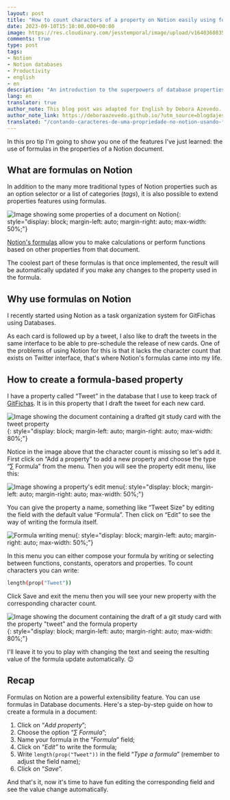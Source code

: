 ```yaml
---
layout: post
title: "How to count characters of a property on Notion easily using formulas"
date: 2023-09-10T15:10:00.000+00:00
image: https://res.cloudinary.com/jesstemporal/image/upload/v1640360835/covers/colinha_igmf4s.png
comments: true
type: post
tags:
- Notion
- Notion databases
- Productivity
- english
- en
description: "An introduction to the superpowers of database properties"
lang: en
translator: true
author_note: This blog post was adapted for English by Debora Azevedo.
author_note_link: https://deboraazevedo.github.io/?utm_source=blogdajess
translated: "/contando-caracteres-de-uma-propriedade-no-notion-usando-formulas"
---
```


In this pro tip I'm going to show you one of the features I've just learned: the use of formulas in the properties of a Notion document.

## What are formulas on Notion

In addition to the many more traditional types of Notion properties such as an option selector or a list of categories (*tags*), it is also possible to extend properties features using formulas.

![Image showing some properties of a document on Notion](https://res.cloudinary.com/jesstemporal/image/upload/v1668779237/notion/properties-blog-post-notion_z7mluh.png){: style="display: block; margin-left: auto; margin-right: auto; max-width: 50%;"}

[Notion's formulas](https://www.notion.so/help/formulas) allow you to make calculations or perform functions based on other properties from that document.

The coolest part of these formulas is that once implemented, the result will be automatically updated if you make any changes to the property used in the formula.

## Why use formulas on Notion

I recently started using Notion as a task organization system for GitFichas using Databases.

As each card is followed up by a tweet, I also like to draft the tweets in the same interface to be able to pre-schedule the release of new cards. One of the problems of using Notion for this is that it lacks the character count that exists on Twitter interface, that's where Notion's formulas came into my life.

## How to create a formula-based property

I have a property called “Tweet” in the database that I use to keep track of [GitFichas](https://gitfichas.com/?utm_source=blog). It is in this property that I draft the tweet for each new card.

![Image showing the document containing a drafted git study card with the tweet property](https://res.cloudinary.com/jesstemporal/image/upload/v1671234408/notion/document-properties-notion_rihyt1.jpg){: style="display: block; margin-left: auto; margin-right: auto; max-width: 80%;"}

Notice in the image above that the character count is missing so let's add it. First click on “Add a property” to add a new property and choose the type “∑ Formula” from the menu. Then you will see the property edit menu, like this:

![Image showing a property's edit menu](https://res.cloudinary.com/jesstemporal/image/upload/v1671234549/notion/notion-formula-property-edit-menu_fcvz52.jpg){: style="display: block; margin-left: auto; margin-right: auto; max-width: 50%;"}

You can give the property a name, something like “Tweet Size” by editing the field with the default value “Formula”. Then click on “Edit” to see the way of writing the formula itself.

![Formula writing menu](https://res.cloudinary.com/jesstemporal/image/upload/v1671234769/notion/notion-formula-property-function-length_ou0m3i.png){: style="display: block; margin-left: auto; margin-right: auto; max-width: 50%;"}

In this menu you can either compose your formula by writing or selecting between functions, constants, operators and properties. To count characters you can write:

```bash
length(prop("Tweet"))
```

Click Save and exit the menu then you will see your new property with the corresponding character count.

![Image showing the document containing the draft of a git study card with the property "tweet” and the formula property](https://res.cloudinary.com/jesstemporal/image/upload/v1671236101/notion/documento-ficha-properties-notion-with-formula_tfznyg.png){: style="display: block; margin-left: auto; margin-right: auto; max-width: 80%;"}

I'll leave it to you to play with changing the text and seeing the resulting value of the formula update automatically. 😉

## Recap

Formulas on Notion are a powerful extensibility feature. You can use formulas in Database documents. Here's a step-by-step guide on how to create a formula in a document:

1. Click on “*Add property*”;
2. Choose the option “*∑ Formula*”;
3. Name your formula in the “*Formula*” field;
4. Click on “*Edit”* to write the formula;
5. Write  `length(prop("Tweet"))` in the field “*Type a formula*” (remember to adjust the field name)*;*
6. Click on “*Save*”.

And that's it, now it's time to have fun editing the corresponding field and see the value change automatically.